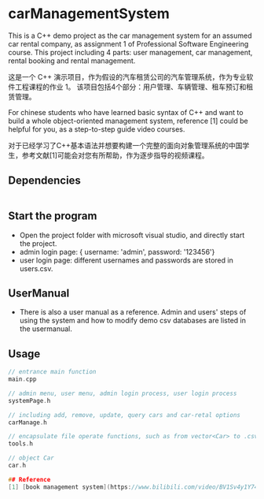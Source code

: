 # carManagementSystem

This is a C++ demo project as the car management system for an assumed car rental company, as assignment 1 of Professional Software Engineering course. This project including 4 parts: user management, car management, rental booking and rental management. 

这是一个 C++ 演示项目，作为假设的汽车租赁公司的汽车管理系统，作为专业软件工程课程的作业 1。 该项目包括4个部分：用户管理、车辆管理、租车预订和租赁管理。

For chinese students who have learned basic syntax of C++ and want to build a whole object-oriented management system, reference [1] could be helpful for you, as a step-to-step guide video courses.

对于已经学习了C++基本语法并想要构建一个完整的面向对象管理系统的中国学生，参考文献[1]可能会对您有所帮助，作为逐步指导的视频课程。

## Dependencies
```bash

```

## Start the program
- Open the project folder with microsoft visual studio, and directly start the project. 
- admin login page: { username: 'admin', password: '123456'}
- user login page: different usernames and passwords are stored in users.csv.

## UserManual
- There is also a user manual as a reference. Admin and users' steps of using the system and how to modify demo csv databases are listed in the usermanual.

## Usage

```C++
// entrance main function
main.cpp

// admin menu, user menu, admin login process, user login process
systemPage.h

// including add, remove, update, query cars and car-retal options 
carManage.h

// encapsulate file operate functions, such as from vector<Car> to .csv file.
tools.h

// object Car
car.h

## Reference
[1] [book management system](https://www.bilibili.com/video/BV1Sv4y1Y74E/)
